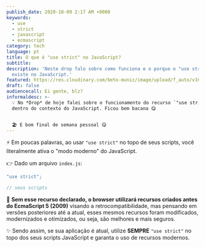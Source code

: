 ```yaml
---
publish_date: 2020-10-09 2:17 AM +0000
keywords:
  - use
  - strict
  - javascript
  - ecmascript
category: tech
language: pt
title: O que é "use strict" no JavaScript?
subtitle:
description: 'Neste drop falo sobre como funciona e o porque o "use strict"
  existe no JavaScript.'
featured: https://res.cloudinary.com/beto-muniz/image/upload/f_auto/v1601858476/Titulo_Image_Site_xuyidf.jpg
draft: false
audiencecall: Ei gente, blz?
informaldesc: >-
  💡 No *Drop* de hoje falei sobre o funcionamento do recurso `"use strict"`
  dentro do contexto do JavaScript. Ficou bem bacana 😋


  🏖 E bom final de semana pessoal 😋
---
```


⚡️ Em poucas palavras, ao usar `"use strict"` no topo de seus scripts, você literalmente ativa o "modo moderno" do JavaScript.

👉 Dado um arquivo `index.js`:

```javascript
"use strict";

// seus scripts

```

🤯 **Sem esse recurso declarado, o browser utilizará recursos criados antes do EcmaScript 5 (2009)** visando a retrocompatibilidade, mas pensando em versões posteriores até a atual, esses mesmos recursos foram modificados, modernizados e otimizados, ou seja, são melhores e mais seguros.

✨ Sendo assim, se sua aplicação é atual, utilize **SEMPRE** `"use strict"` no topo dos seus scripts JavaScript e garanta o uso de recursos modernos.
